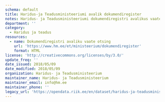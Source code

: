 ```yaml
---
schema: default
title: Haridus-ja Teadusministeeriumi avalik dokumendiregister
notes: Haridus- ja Teadusministeeriumi dokumendiregistri avalikus vaates on võimalik tutvuda ministeeriumi tegevuse käigus loodud või saadud dokumentidega. Lisaks saab tutvuda Eesti Noorsootöö Keskuse, Eesti Teadusagentuuri, Keeleinspektsiooni ning Rahvusarhiivi dokumentidega.
department: ''
category:
  - Haridus ja teadus
resources:
  - name: Dokumendiregistri avaliku vaate otsing
    url: 'https://www.hm.ee/et/ministeerium/dokumendiregister'
    format: HTML
license: 'http://creativecommons.org/licenses/by/3.0/'
update_freq: ''
date_issued: 2018/05/09
date_modified: 2018/05/09
organization: Haridus- ja Teadusministeerium
maintainer_name: Haridus- ja Teadusministeerium
maintainer_email: info@hm.ee
maintainer_phone: ''
legacy_url: 'https://opendata.riik.ee/en/dataset/haridus-ja-teadusministeeriumi-avalik-dokumendiregister'
---
```

